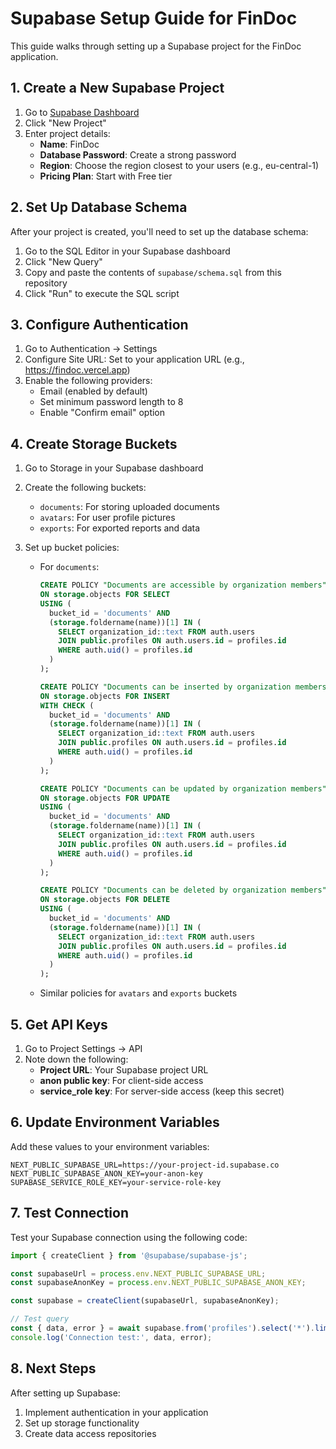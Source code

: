 # Supabase Setup Guide for FinDoc

This guide walks through setting up a Supabase project for the FinDoc application.

## 1. Create a New Supabase Project

1. Go to [Supabase Dashboard](https://app.supabase.io/)
2. Click "New Project"
3. Enter project details:
   - **Name**: FinDoc
   - **Database Password**: Create a strong password
   - **Region**: Choose the region closest to your users (e.g., eu-central-1)
   - **Pricing Plan**: Start with Free tier

## 2. Set Up Database Schema

After your project is created, you'll need to set up the database schema:

1. Go to the SQL Editor in your Supabase dashboard
2. Click "New Query"
3. Copy and paste the contents of `supabase/schema.sql` from this repository
4. Click "Run" to execute the SQL script

## 3. Configure Authentication

1. Go to Authentication → Settings
2. Configure Site URL: Set to your application URL (e.g., https://findoc.vercel.app)
3. Enable the following providers:
   - Email (enabled by default)
   - Set minimum password length to 8
   - Enable "Confirm email" option

## 4. Create Storage Buckets

1. Go to Storage in your Supabase dashboard
2. Create the following buckets:
   - `documents`: For storing uploaded documents
   - `avatars`: For user profile pictures
   - `exports`: For exported reports and data

3. Set up bucket policies:
   - For `documents`:
     ```sql
     CREATE POLICY "Documents are accessible by organization members"
     ON storage.objects FOR SELECT
     USING (
       bucket_id = 'documents' AND
       (storage.foldername(name))[1] IN (
         SELECT organization_id::text FROM auth.users
         JOIN public.profiles ON auth.users.id = profiles.id
         WHERE auth.uid() = profiles.id
       )
     );
     
     CREATE POLICY "Documents can be inserted by organization members"
     ON storage.objects FOR INSERT
     WITH CHECK (
       bucket_id = 'documents' AND
       (storage.foldername(name))[1] IN (
         SELECT organization_id::text FROM auth.users
         JOIN public.profiles ON auth.users.id = profiles.id
         WHERE auth.uid() = profiles.id
       )
     );
     
     CREATE POLICY "Documents can be updated by organization members"
     ON storage.objects FOR UPDATE
     USING (
       bucket_id = 'documents' AND
       (storage.foldername(name))[1] IN (
         SELECT organization_id::text FROM auth.users
         JOIN public.profiles ON auth.users.id = profiles.id
         WHERE auth.uid() = profiles.id
       )
     );
     
     CREATE POLICY "Documents can be deleted by organization members"
     ON storage.objects FOR DELETE
     USING (
       bucket_id = 'documents' AND
       (storage.foldername(name))[1] IN (
         SELECT organization_id::text FROM auth.users
         JOIN public.profiles ON auth.users.id = profiles.id
         WHERE auth.uid() = profiles.id
       )
     );
     ```

   - Similar policies for `avatars` and `exports` buckets

## 5. Get API Keys

1. Go to Project Settings → API
2. Note down the following:
   - **Project URL**: Your Supabase project URL
   - **anon public key**: For client-side access
   - **service_role key**: For server-side access (keep this secret)

## 6. Update Environment Variables

Add these values to your environment variables:

```
NEXT_PUBLIC_SUPABASE_URL=https://your-project-id.supabase.co
NEXT_PUBLIC_SUPABASE_ANON_KEY=your-anon-key
SUPABASE_SERVICE_ROLE_KEY=your-service-role-key
```

## 7. Test Connection

Test your Supabase connection using the following code:

```javascript
import { createClient } from '@supabase/supabase-js';

const supabaseUrl = process.env.NEXT_PUBLIC_SUPABASE_URL;
const supabaseAnonKey = process.env.NEXT_PUBLIC_SUPABASE_ANON_KEY;

const supabase = createClient(supabaseUrl, supabaseAnonKey);

// Test query
const { data, error } = await supabase.from('profiles').select('*').limit(1);
console.log('Connection test:', data, error);
```

## 8. Next Steps

After setting up Supabase:
1. Implement authentication in your application
2. Set up storage functionality
3. Create data access repositories

